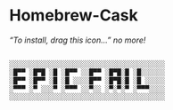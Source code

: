 # Homebrew-Cask

_“To install, drag this icon…” no more!_

```python

░░░░░░░░░░░░░░░░░░░░░░░░░░░░░░░░░░░░░░░
░█▀▀ ░█▀█ ░█ ░█▀▀ ░░█▀▀ ░█▀█░█ ░█░░░░░░
░█▀▀ ░█▀▀ ░█ ░█ ░░░░█▀▀ ░█▀█░█ ░█ ░░░░░
░▀▀▀ ░▀ ░░░▀ ░▀▀▀ ░░▀░░ ░▀░▀░▀ ░▀▀▀░░░░
░░░░░░░░░░░░░░░░░░░░░░░░░░░░░░░░░░░░░░░
```

